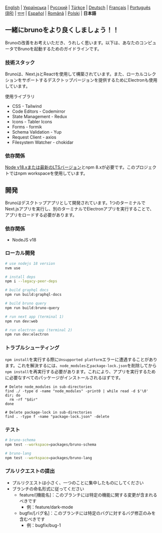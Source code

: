 [English](/contributing.md) | [Українська](/docs/contributing/contributing_ua.md) | [Русский](/docs/contributing/contributing_ru.md) | [Türkçe](/docs/contributing/contributing_tr.md) | [Deutsch](/docs/contributing/contributing_de.md) | [Français](/docs/contributing/contributing_fr.md) | [Português (BR)](/docs/contributing/contributing_pt_br.md) | [বাংলা](/docs/contributing/contributing_bn.md) | [Español](/docs/contributing/contributing_es.md) | [Română](/docs/contributing/contributing_ro.md) | [Polski](/docs/contributing/contributing_pl.md) | **日本語** 

## 一緒にbrunoをより良くしましょう！！

Brunoの改善をお考えいただき、うれしく思います。以下は、あなたのコンピュータでBrunoを起動するためのガイドラインです。

### 技術スタック

Brunoは、Next.jsとReactを使用して構築されています。また、ローカルコレクションをサポートするデスクトップバージョンを提供するためにElectronも使用しています。

使用ライブラリ

- CSS - Tailwind
- Code Editors - Codemirror
- State Management - Redux
- Icons - Tabler Icons
- Forms - formik
- Schema Validation - Yup
- Request Client - axios
- Filesystem Watcher - chokidar

### 依存関係

[Node v18.xまたは最新のLTSバージョン](https://nodejs.org/en/)とnpm 8.xが必要です。このプロジェクトではnpm workspaceを使用しています。

## 開発

Brunoはデスクトップアプリとして開発されています。1つのターミナルでNext.jsアプリを実行し、別のターミナルでElectronアプリを実行することで、アプリをロードする必要があります。

### 依存関係

- NodeJS v18

### ローカル開発

```bash
# use nodejs 18 version
nvm use

# install deps
npm i --legacy-peer-deps

# build graphql docs
npm run build:graphql-docs

# build bruno query
npm run build:bruno-query

# run next app (terminal 1)
npm run dev:web

# run electron app (terminal 2)
npm run dev:electron
```

### トラブルシューティング

`npm install`を実行する際に`Unsupported platform`エラーに遭遇することがあります。これを解決するには、`node_modules`と`package-lock.json`を削除してから`npm install`を再実行する必要があります。これにより、アプリを実行するために必要なすべてのパッケージがインストールされるはずです。

```shell
# Delete node_modules in sub-directories
find ./ -type d -name "node_modules" -print0 | while read -d $'\0' dir; do
  rm -rf "$dir"
done

# Delete package-lock in sub-directories
find . -type f -name "package-lock.json" -delete
```

### テスト

```bash
# bruno-schema
npm test --workspace=packages/bruno-schema

# bruno-lang
npm test --workspace=packages/bruno-lang
```

### プルリクエストの提出

- プルリクエストは小さく、一つのことに集中したものにしてください
- ブランチの命名形式に従ってください
  - feature/[機能名]：このブランチには特定の機能に関する変更が含まれるべきです
    - 例：feature/dark-mode
  - bugfix/[バグ名]：このブランチには特定のバグに対するバグ修正のみを含むべきです
    - 例：bugfix/bug-1

